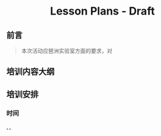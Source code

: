 <h1 align = "center"> Lesson Plans - Draft </h1>

## 前言

> 本次活动应琶洲实验室方面的要求，对

## 培训内容大纲

## 培训安排

### 时间

、、
